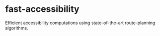 # fast-accessibility
Efficient accessibility computations using state-of-the-art route-planning algorithms.

